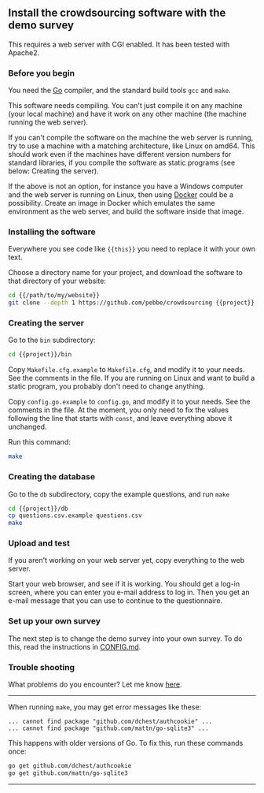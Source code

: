 ## Install the crowdsourcing software with the demo survey

This requires a web server with CGI enabled. It has been tested with
Apache2.

### Before you begin

You need the [Go](https://golang.org/) compiler, and the standard
build tools `gcc` and `make`.

This software needs compiling. You can't just compile it on any
machine (your local machine) and have it work on any other machine
(the machine running the web server).

If you can't compile the software on the machine the web server is
running, try to use a machine with a matching architecture, like Linux
on amd64. This should work even if the machines have different version
numbers for standard libraries, if you compile the software as static
programs (see below: Creating the server).

If the above is not an option, for instance you have a Windows
computer and the web server is running on Linux, then using
[Docker](https://www.docker.com/) could be a possibility. Create an image
in Docker which emulates the same environment as the web server, and
build the software inside that image.

### Installing the software

Everywhere you see code like `{{this}}` you need to replace it with
your own text.

Choose a directory name for your project, and download the software to
that directory of your website:

```sh
cd {{/path/to/my/website}}
git clone --depth 1 https://github.com/pebbe/crowdsourcing {{project}}
```

### Creating the server

Go to the `bin` subdirectory:

```sh
cd {{project}}/bin
```

Copy `Makefile.cfg.example` to `Makefile.cfg`, and modify it to your
needs. See the comments in the file. If you are running on Linux and
want to build a static program, you probably don't need to change
anything.

Copy `config.go.example` to `config.go`, and modify it to your needs.
See the comments in the file. At the moment, you only need to fix the
values following the line that starts with `const`, and leave
everything above it unchanged.

Run this command:

```sh
make
```

### Creating the database

Go to the `db` subdirectory, copy the example questions, and run `make`

```sh
cd {{project}}/db
cp questions.csv.example questions.csv
make
```

### Upload and test

If you aren't working on your web server yet, copy everything to the
web server.

Start your web browser, and see if it is working. You should get a
log-in screen, where you can enter you e-mail address to log in. Then
you get an e-mail message that you can use to continue to the
questionnaire.

### Set up your own survey

The next step is to change the demo survey into your own survey. To do
this, read the instructions in [CONFIG.md](CONFIG.md).

### Trouble shooting

What problems do you encounter? Let me know
[here](https://github.com/pebbe/crowdsourcing/issues).

----

When running `make`, you may get error messages like these:

```
... cannot find package "github.com/dchest/authcookie" ...
... cannot find package "github.com/mattn/go-sqlite3" ...
```

This happens with older versions of Go. To fix this, run these
commands once:

```sh
go get github.com/dchest/authcookie
go get github.com/mattn/go-sqlite3
```

----
